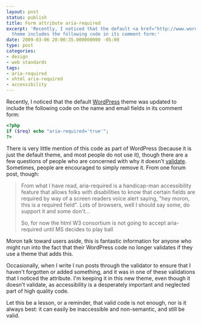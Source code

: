 ```yaml
---
layout: post
status: publish
title: Form attribute aria-required
excerpt: 'Recently, I noticed that the default <a href="http://www.wordpress.org/">WordPress</a>
  theme includes the following code in its comment form:'
date: 2009-03-06 20:00:35.000000000 -05:00
type: post
categories:
- design
- web standards
tags:
- aria-required
- xhtml aria-required
- accessibility
---
```

Recently, I noticed that the default <a href="http://www.wordpress.org/">WordPress</a> theme was updated to include the following code on the name and email fields in its comment form:

~~~~ php
<?php
if ($req) echo "aria-required='true'";
?>
~~~~

There is very little mention of this code as part of WordPress (because it is just the default theme, and most people do not use it), though there are a few questions of people who are concerned with why it doesn't <a href="http://validator.w3.org/">validate</a>. Sometimes, people are encouraged to simply remove it. From one forum post, though:

<blockquote cite="http://www.sitepoint.com/forums/showthread.php?t=599318"><p>From what I have read, aria-required is a handicap-man accessibility feature that allows folks with disabilities to know that certain fields are required by way of a screen readers voice alert saying, "hey moron, this is a required field". Lots of browsers, well I should say some, do support it and some don't...</p><p>So, for now the html W3 consortium is not going to accept aria-required until MS decides to play ball</p></blockquote>

Moron talk toward users aside, this is fantastic information for anyone who might run into the fact that their WordPress code no longer validates if they use a theme that adds this.

Occasionally, when I write I run posts through the validator to ensure that I haven't forgotten or added something, and it was in one of these validations that I noticed the attribute. I'm keeping it in this new theme, even though it doesn't validate, as accessibility is a desperately important and neglected part of high quality code.

Let this be a lesson, or a reminder, that valid code is not enough, nor is it always best: it can easily be inaccessible and non-semantic, and still be valid.
